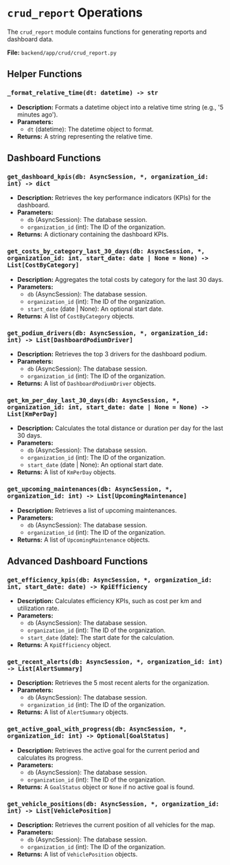 # `crud_report` Operations

The `crud_report` module contains functions for generating reports and dashboard data.

**File:** `backend/app/crud/crud_report.py`

## Helper Functions

### `_format_relative_time(dt: datetime) -> str`

*   **Description:** Formats a datetime object into a relative time string (e.g., '5 minutes ago').
*   **Parameters:**
    *   `dt` (datetime): The datetime object to format.
*   **Returns:** A string representing the relative time.

## Dashboard Functions

### `get_dashboard_kpis(db: AsyncSession, *, organization_id: int) -> dict`

*   **Description:** Retrieves the key performance indicators (KPIs) for the dashboard.
*   **Parameters:**
    *   `db` (AsyncSession): The database session.
    *   `organization_id` (int): The ID of the organization.
*   **Returns:** A dictionary containing the dashboard KPIs.

### `get_costs_by_category_last_30_days(db: AsyncSession, *, organization_id: int, start_date: date | None = None) -> List[CostByCategory]`

*   **Description:** Aggregates the total costs by category for the last 30 days.
*   **Parameters:**
    *   `db` (AsyncSession): The database session.
    *   `organization_id` (int): The ID of the organization.
    *   `start_date` (date | None): An optional start date.
*   **Returns:** A list of `CostByCategory` objects.

### `get_podium_drivers(db: AsyncSession, *, organization_id: int) -> List[DashboardPodiumDriver]`

*   **Description:** Retrieves the top 3 drivers for the dashboard podium.
*   **Parameters:**
    *   `db` (AsyncSession): The database session.
    *   `organization_id` (int): The ID of the organization.
*   **Returns:** A list of `DashboardPodiumDriver` objects.

### `get_km_per_day_last_30_days(db: AsyncSession, *, organization_id: int, start_date: date | None = None) -> List[KmPerDay]`

*   **Description:** Calculates the total distance or duration per day for the last 30 days.
*   **Parameters:**
    *   `db` (AsyncSession): The database session.
    *   `organization_id` (int): The ID of the organization.
    *   `start_date` (date | None): An optional start date.
*   **Returns:** A list of `KmPerDay` objects.

### `get_upcoming_maintenances(db: AsyncSession, *, organization_id: int) -> List[UpcomingMaintenance]`

*   **Description:** Retrieves a list of upcoming maintenances.
*   **Parameters:**
    *   `db` (AsyncSession): The database session.
    *   `organization_id` (int): The ID of the organization.
*   **Returns:** A list of `UpcomingMaintenance` objects.

## Advanced Dashboard Functions

### `get_efficiency_kpis(db: AsyncSession, *, organization_id: int, start_date: date) -> KpiEfficiency`

*   **Description:** Calculates efficiency KPIs, such as cost per km and utilization rate.
*   **Parameters:**
    *   `db` (AsyncSession): The database session.
    *   `organization_id` (int): The ID of the organization.
    *   `start_date` (date): The start date for the calculation.
*   **Returns:** A `KpiEfficiency` object.

### `get_recent_alerts(db: AsyncSession, *, organization_id: int) -> List[AlertSummary]`

*   **Description:** Retrieves the 5 most recent alerts for the organization.
*   **Parameters:**
    *   `db` (AsyncSession): The database session.
    *   `organization_id` (int): The ID of the organization.
*   **Returns:** A list of `AlertSummary` objects.

### `get_active_goal_with_progress(db: AsyncSession, *, organization_id: int) -> Optional[GoalStatus]`

*   **Description:** Retrieves the active goal for the current period and calculates its progress.
*   **Parameters:**
    *   `db` (AsyncSession): The database session.
    *   `organization_id` (int): The ID of the organization.
*   **Returns:** A `GoalStatus` object or `None` if no active goal is found.

### `get_vehicle_positions(db: AsyncSession, *, organization_id: int) -> List[VehiclePosition]`

*   **Description:** Retrieves the current position of all vehicles for the map.
*   **Parameters:**
    *   `db` (AsyncSession): The database session.
    *   `organization_id` (int): The ID of the organization.
*   **Returns:** A list of `VehiclePosition` objects.
